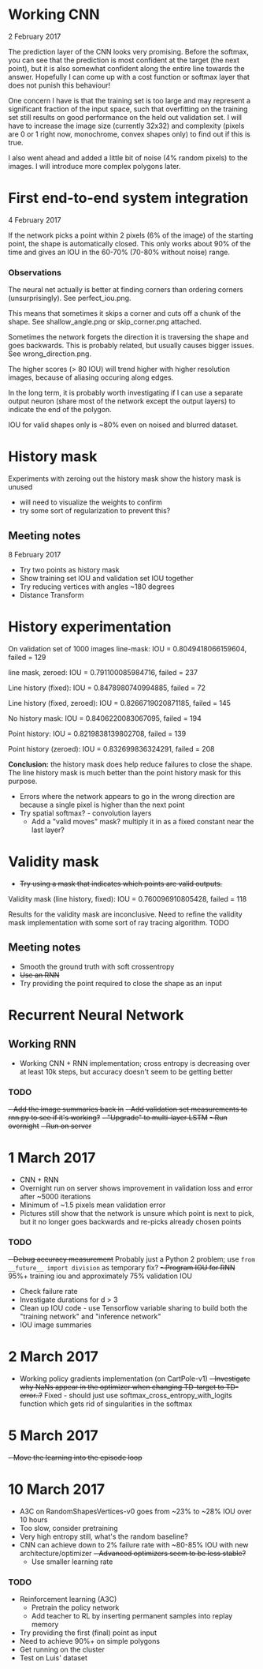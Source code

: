 # Working CNN
2 February 2017

The prediction layer of the CNN looks very promising. Before the softmax, you can see that the prediction is most confident at the target (the next point), but it is also somewhat confident along the entire line towards the answer. Hopefully I can come up with a cost function or softmax layer that does not punish this behaviour!

One concern I have is that the training set is too large and may represent a significant fraction of the input space, such that overfitting on the training set still results on good performance on the held out validation set. I will have to increase the image size (currently 32x32) and complexity (pixels are 0 or 1 right now, monochrome, convex shapes only) to find out if this is true.

I also went ahead and added a little bit of noise (4% random pixels) to the images. I will introduce more complex polygons later.

# First end-to-end system integration
4 February 2017

If the network picks a point within 2 pixels (6% of the image) of the starting point, the shape is automatically closed. This only works about 90% of the time and gives an IOU in the 60-70% (70-80% without noise) range.

### Observations
The neural net actually is better at finding corners than ordering corners (unsurprisingly). See perfect_iou.png.

This means that sometimes it skips a corner and cuts off a chunk of the shape. See shallow_angle.png or skip_corner.png attached.

Sometimes the network forgets the direction it is traversing the shape and goes backwards. This is probably related, but usually causes bigger issues. See wrong_direction.png.

The higher scores (> 80 IOU) will trend higher with higher resolution images, because of aliasing occuring along edges.

In the long term, it is probably worth investigating if I can use a separate output neuron (share most of the network except the output layers) to indicate the end of the polygon.


IOU for valid shapes only is ~80% even on noised and blurred dataset.


# History mask
Experiments with zeroing out the history mask show the history mask is unused
   - will need to visualize the weights to confirm
   - try some sort of regularization to prevent this?
   
## Meeting notes
8 February 2017
- Try two points as history mask
- Show training set IOU and validation set IOU together
- Try reducing vertices with angles ~180 degrees
- Distance Transform


# History experimentation
On validation set of 1000 images
line-mask:
IOU = 0.8049418066159604, failed = 129

line mask, zeroed:
IOU = 0.791100085984716, failed = 237

Line history (fixed):
IOU = 0.8478980740994885, failed = 72

Line history (fixed, zeroed):
IOU = 0.8266719020871185, failed = 145


No history mask:
IOU = 0.8406220083067095, failed = 194


Point history:
IOU = 0.8219838139802708, failed = 139

Point history (zeroed):
IOU = 0.832699836324291, failed = 208

__Conclusion:__ the history mask does help reduce failures to close the shape. The line history mask is much better than the point history mask for this purpose.

- Errors where the network appears to go in the wrong direction are because a single pixel is higher than the next point
- Try spatial softmax? - convolution layers
    - Add a "valid moves" mask? multiply it in as a fixed constant near the last layer?

# Validity mask

- ~~Try using a mask that indicates which points are valid outputs.~~

Validity mask (line history, fixed):
IOU = 0.760096910805428, failed = 118

Results for the validity mask are inconclusive. Need to refine the validity mask implementation with some sort of ray tracing algorithm. TODO

## Meeting notes
- Smooth the ground truth with soft crossentropy
- ~~Use an RNN~~
- Try providing the point required to close the shape as an input

# Recurrent Neural Network
## Working RNN
- Working CNN + RNN implementation; cross entropy is decreasing over at least 10k steps, but accuracy doesn't seem to be getting better

### TODO
~~- Add the image summaries back in~~
~~- Add validation set measurements to rnn.py to see if it's working?~~
~~- "Upgrade" to multi-layer LSTM~~
~~- Run overnight~~
~~- Run on server~~

# 1 March 2017
- CNN + RNN
- Overnight run on server shows improvement in validation loss and error after ~5000 iterations
- Minimum of ~1.5 pixels mean validation error
- Pictures still show that the network is unsure which point is next to pick, but it no longer goes backwards and re-picks already chosen points

### TODO
~~- Debug accuracy measurement~~
Probably just a Python 2 problem; use `from __future__ import division` as temporary fix?
~~- Program IOU for RNN~~
95%+ training iou and approximately 75% validation IOU
- Check failure rate
- Investigate durations for d > 3
- Clean up IOU code - use Tensorflow variable sharing to build both the "training network" and "inference network"
- IOU image summaries

# 2 March 2017
- Working policy gradients implementation (on CartPole-v1)
~~- Investigate why NaNs appear in the optimizer when changing TD-target to TD-error..?~~
Fixed - should just use softmax_cross_entropy_with_logits function which gets rid of singularities in the softmax

# 5 March 2017
~~- Move the learning into the episode loop~~


# 10 March 2017
- A3C on RandomShapesVertices-v0 goes from ~23% to ~28% IOU over 10 hours
- Too slow, consider pretraining
- Very high entropy still, what's the random baseline?
- CNN can achieve down to 2% failure rate with ~80-85% IOU with new architecture/optimizer
~~- Advanced optimizers seem to be less stable?~~
    - Use smaller learning rate


### TODO
- Reinforcement learning (A3C)
    - Pretrain the policy network
    - Add teacher to RL by inserting permanent samples into replay memory
- Try providing the first (final) point as input
- Need to achieve 90%+ on simple polygons
- Get running on the cluster
- Test on Luis' dataset
    
